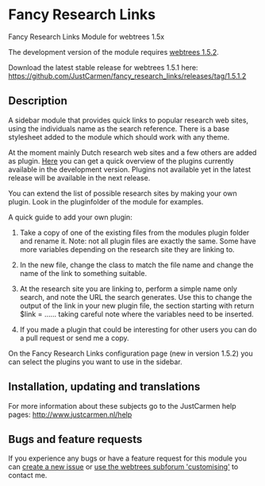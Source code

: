 Fancy Research Links
====================

Fancy Research Links Module for webtrees 1.5x

The development version of the module requires [webtrees 1.5.2](https://github.com/fisharebest/webtrees).

Download the latest stable release for webtrees 1.5.1 here: https://github.com/JustCarmen/fancy_research_links/releases/tag/1.5.1.2

Description
-----------
A sidebar module that provides quick links to popular research web sites, using the individuals name as the search reference. There is a base stylesheet added to the module which should work with any theme.

At the moment mainly Dutch research web sites and a few others are added as plugin. [Here](https://github.com/JustCarmen/fancy_research_links/tree/master/plugins) you can get a quick overview of the plugins currently available in the development version. Plugins not available yet in the latest release will be available in the next release.

You can extend the list of possible research sites by making your own plugin. Look in the pluginfolder of the module for examples.

A quick guide to add your own plugin:

1. Take a copy of one of the existing files from the modules plugin folder and rename it. Note: not all plugin files are exactly the same. Some have more variables depending on the research site they are linking to.

2. In the new file, change the class to match the file name and change the name of the link to something suitable.

3. At the research site you are linking to, perform a simple name only search, and note the URL the search generates. Use this to change the output of the link in your new plugin file, the section starting with return $link = ...... taking careful note where the variables need to be inserted.

4. If you made a plugin that could be interesting for other users you can do a pull request or send me a copy.

On the Fancy Research Links configuration page (new in version 1.5.2) you can select the plugins you want to use in the sidebar.

Installation, updating and translations
---------------------------------------
For more information about these subjects go to the JustCarmen help pages: http://www.justcarmen.nl/help

Bugs and feature requests
-------------------------
If you experience any bugs or have a feature request for this module you can [create a new issue](https://github.com/JustCarmen/fancy_research_links/issues?state=open) or [use the webtrees subforum 'customising'](http://www.webtrees.net/index.php/en/forum/4-customising) to contact me.

